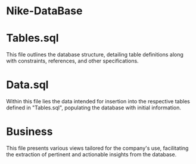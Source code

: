 # Nike-DataBase

<h1>Tables.sql</h1>
<p>This file outlines the database structure, detailing table definitions along with constraints, references, and other specifications.</p>

<h1>Data.sql</h1>
<p>Within this file lies the data intended for insertion into the respective tables defined in "Tables.sql", populating the database with initial information.</p>

<h1>Business</h1>
<p>This file presents various views tailored for the company's use, facilitating the extraction of pertinent and actionable insights from the database.</p>

